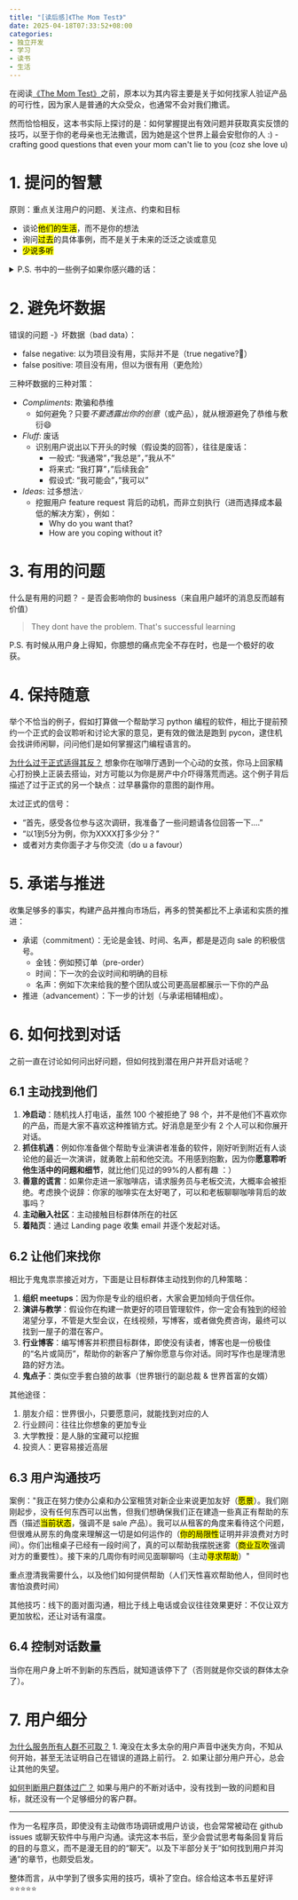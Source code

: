 ```yaml
---
title: "[读后感]《The Mom Test》"
date: 2025-04-18T07:33:52+08:00
categories:
- 独立开发
- 学习
- 读书
- 生活
---
```


在阅读[《The Mom Test》](https://book.douban.com/subject/26320572/)之前，原本以为其内容主要是关于如何找家人验证产品的可行性，因为家人是普通的大众受众，也通常不会对我们撒谎。

然而恰恰相反，这本书实际上探讨的是：如何掌握提出有效问题并获取真实反馈的技巧，以至于你的老母亲也无法撒谎，因为她是这个世界上最会安慰你的人 :) - crafting good questions that even your mom can't lie to you (coz she love u)


# 1. 提问的智慧

原则：重点关注用户的问题、关注点、约束和目标
- 谈论<mark>他们的生活</mark>，而不是你的想法
- 询问<mark>过去</mark>的具体事例，而不是关于未来的泛泛之谈或意见
- <mark>少说多听</mark>

<details>
<summary>P.S. 书中的一些例子如果你感兴趣的话：</summary>

- ❌ Would you buy a product which did?
    - anything involving the future is an over-optimistic lie 
- ❌ How much would you pay for X?
    - people will lie to u if they think it;s what you want to hear
- ⚠️ What would your dream product do?
    - 继续追问背后的 motivation 和 constraints 
- ✅ Why do you bother? 
    - you are shooting blind until you understand why - their goal - motivation.
- ✅ What are the implications of that?
    - 虽然痛点很痛，具体意味着什么？
    - Some problem dont actually matter
- ✅ Talk me through the last time that happened 
    - 完整的 workflow 帮助我们观察到用户真正的问题和痛点，而不是用户心理想的那样
- ✅ What else have you tried? - what are you using now ?
    - 了解如果有现有方案很成熟，那对方肯定不会买你的产品。
- ❌ Would you pay X for a product whiwhich did Y？
    - 用户对自己的行为过于乐观（除了真正掏钱的时候）
- ✅ how are you dealing with ti now?
    - instead of 问他们是否为了你的产品付费，而是问问他们现在真正付钱的？
- ✅ where does the money come from
    - 找到 付钱的关键先生 budget owner，以及 repeatable sale roadmap （toB 的场景）
- ✅ what else should I talk to ?
    - 每次对话结束时的好问题（测试是否对你感兴趣，）
- ✅ is there anything else I should have asked?
    - 反过来让对方帮助你 

</details>

# 2. 避免坏数据

错误的问题 -》坏数据（bad data）：
- false negative: 以为项目没有用，实际并不是（true negative?🤔）
- false positive: 项目没有用，但以为很有用（更危险）

三种坏数据的三种对策：
- *Compliments*: 欺骗和恭维
    - 如何避免？只要*不要透露出你的创意*（或产品），就从根源避免了恭维与敷衍😄
- *Fluff*: 废话 
    - 识别用户说出以下开头的时候（假设类的回答），往往是废话：
        - 一般式: “我通常”，”我总是”，”我从不”
        - 将来式: “我打算”，”后续我会”
        - 假设式: “我可能会”，”我可以”
- *Ideas*: 过多想法💡
    - 挖掘用户 feature request 背后的动机，而非立刻执行（进而选择成本最低的解决方案），例如：
        - Why do you want that? 
        - How are you coping without it?

# 3. 有用的问题

什么是有用的问题？ - 是否会影响你的 business（来自用户越坏的消息反而越有价值）

> They dont have the problem. That's successful learning 

P.S. 有时候从用户身上得知，你臆想的痛点完全不存在时，也是一个极好的收获。

# 4. 保持随意

举个不恰当的例子，假如打算做一个帮助学习 python 编程的软件，相比于提前预约一个正式的会议聆听和讨论大家的意见，更有效的做法是跑到 pycon，逮住机会找讲师闲聊，问问他们是如何掌握这门编程语言的。

<u>为什么过于正式适得其反？</u>
想象你在咖啡厅遇到一个心动的女孩，你马上回家精心打扮换上正装去搭讪，对方可能以为你是房产中介吓得落荒而逃。这个例子背后描述了过于正式的另一个缺点：过早暴露你的意图的副作用。

太过正式的信号：
- “首先，感受各位参与这次调研，我准备了一些问题请各位回答一下….”
- “以1到5分为例，你为XXXX打多少分？”
- 或者对方卖你面子才与你交流（do u a favour）

# 5. 承诺与推进

收集足够多的事实，构建产品并推向市场后，再多的赞美都比不上承诺和实质的推进：
- 承诺（commitment）：无论是金钱、时间、名声，都是是迈向 sale 的积极信号。
    - 金钱：例如预订单（pre-order）
    - 时间：下一次的会议时间和明确的目标
    - 名声：例如下次来给我的整个团队或公司更高层都展示一下你的产品
- 推进（advancement）：下一步的计划（与承诺相辅相成）。

# 6. 如何找到对话

之前一直在讨论如何问出好问题，但如何找到潜在用户并开启对话呢？

## 6.1 主动找到他们
1. **冷启动**：随机找人打电话，虽然 100 个被拒绝了 98 个，并不是他们不喜欢你的产品，而是大家不喜欢这种推销方式。好消息是至少有 2 个人可以和你展开对话。
2. **抓住机遇**：例如你准备做个帮助专业演讲者准备的软件，刚好听到附近有人谈论他的最近一次演讲，就勇敢上前和他交流。不用感到抱歉，因为你**愿意聆听他生活中的问题和细节**，就比他们见过的99%的人都有趣 ：）
3. **善意的谎言**：如果你走进一家咖啡店，请求服务员与老板交流，大概率会被拒绝。考虑换个说辞：你家的咖啡实在太好喝了，可以和老板聊聊咖啡背后的故事吗？
4. **主动融入社区**：主动接触目标群体所在的社区
5. **着陆页**：通过 Landing page 收集 email 并逐个发起对话。

## 6.2 让他们来找你
相比于鬼鬼祟祟接近对方，下面是让目标群体主动找到你的几种策略：
1. **组织 meetups**：因为你是专业的组织者，大家会更加倾向于信任你。
2. **演讲与教学**：假设你在构建一款更好的项目管理软件，你一定会有独到的经验渴望分享，不管是大型会议，在线视频，写博客，或者做免费咨询，最终可以找到一屋子的潜在客户。
3. **行业博客**：编写博客并积攒目标群体，即使没有读者，博客也是一份极佳的“名片或简历”，帮助你的新客户了解你愿意与你对话。同时写作也是理清思路的好方法。
4. **鬼点子**：类似空手套白狼的故事（世界银行的副总裁 & 世界首富的女婿）

其他途径：
1. 朋友介绍：世界很小，只要愿意问，就能找到对应的人
2. 行业顾问：往往比你想象的更加专业
3. 大学教授：是人脉的宝藏可以挖掘
4. 投资人：更容易接近高层

## 6.3 用户沟通技巧
案例："我正在努力使办公桌和办公室租赁对新企业来说更加友好（<mark>愿景</mark>）。我们刚刚起步，没有任何东西可以出售，但我们想确保我们正在建造一些真正有帮助的东西（描述<mark>当前状态</mark>，强调不是 sale 产品）。我可以从租客的角度来看待这个问题，但很难从房东的角度来理解这一切是如何运作的（<mark>你的局限性</mark>证明并非浪费对方时间）。你们出租桌子已经有一段时间了，真的可以帮助我摆脱迷雾（<mark>商业互吹</mark>强调对方的重要性）。接下来的几周你有时间见面聊聊吗（主动<mark>寻求帮助</mark>）"

重点澄清我需要什么，以及他们如何提供帮助（人们天性喜欢帮助他人，但同时也害怕浪费时间）

其他技巧：线下的面对面沟通，相比于线上电话或会议往往效果更好：不仅让双方更加放松，还让对话有温度。

## 6.4 控制对话数量
当你在用户身上听不到新的东西后，就知道该停下了（否则就是你交谈的群体太杂了）。

# 7. 用户细分

<u>为什么服务所有人群不可取？</u> 1. 淹没在太多太杂的用户声音中迷失方向，不知从何开始，甚至无法证明自己在错误的道路上前行。 2. 如果让部分用户开心，总会让其他的失望。

<u>如何判断用户群体过广？</u> 如果与用户的不断对话中，没有找到一致的问题和目标，就还没有一个足够细分的客户群。

---

作为一名程序员，即使没有主动做市场调研或用户访谈，也会常常被动在 github issues 或聊天软件中与用户沟通。读完这本书后，至少会尝试思考每条回复背后的目的与意义，而不是漫无目的的“聊天”。以及下半部分关于“如何找到用户并沟通”的章节，也颇受启发。

整体而言，从中学到了很多实用的技巧，填补了空白。综合给这本书五星好评 ⭐️⭐️⭐️⭐️⭐️

